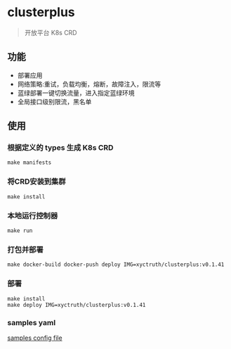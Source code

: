 # clusterplus

> 开放平台 K8s CRD

## 功能

- 部署应用
- 网络策略:重试，负载均衡，熔断，故障注入，限流等
- 蓝绿部署一键切换流量，进入指定蓝绿环境
- 全局接口级别限流，黑名单


## 使用

### 根据定义的 types 生成 K8s CRD
```shell
make manifests
```

### 将CRD安装到集群
```shell
make install
```

### 本地运行控制器
```shell
make run
```
### 打包并部署
```shell
make docker-build docker-push deploy IMG=xyctruth/clusterplus:v0.1.41
```

### 部署
```shell
make install
make deploy IMG=xyctruth/clusterplus:v0.1.41
```

### samples yaml

[samples config file](./config/samples)
